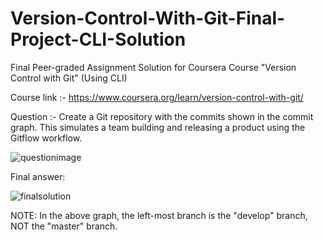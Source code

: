 # Version-Control-With-Git-Final-Project-CLI-Solution

Final Peer-graded Assignment Solution for Coursera Course "Version Control with Git" (Using CLI) 

Course link :- https://www.coursera.org/learn/version-control-with-git/

Question :-
Create a Git repository with the commits shown in the commit graph. This simulates a team building and releasing a product using the Gitflow workflow. 

![questionimage](https://user-images.githubusercontent.com/36910708/82347222-fe053900-9a14-11ea-8798-d160860f1e9b.PNG)


Final answer: 

![finalsolution](https://user-images.githubusercontent.com/36910708/82530735-960d3a80-9b5b-11ea-80bd-023addfd2579.PNG)

NOTE: In the above graph, the left-most branch is the "develop" branch, NOT the "master" branch.